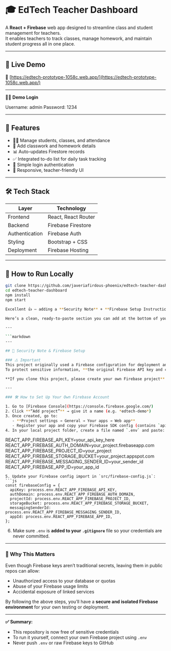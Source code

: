# 🎓 EdTech Teacher Dashboard

A **React + Firebase** web app designed to streamline class and student management for teachers.  
It enables teachers to track classes, manage homework, and maintain student progress all in one place.

---

## 🚀 Live Demo
🔗 [https://edtech-prototype-1058c.web.app/](https://edtech-prototype-1058c.web.app/)

---
🧑‍🏫 **Demo Login**

Username: admin
Password: 1234

--- 

## 🧩 Features
- 👩‍🏫 Manage students, classes, and attendance  
- 🧠 Add classwork and homework details  
- 📊 Auto-updates Firestore records  
- ✅ Integrated to-do list for daily task tracking  
- 🔐 Simple login authentication  
- 📱 Responsive, teacher-friendly UI

---

## 🛠️ Tech Stack
| Layer | Technology |
|--------|-------------|
| Frontend | React, React Router |
| Backend | Firebase Firestore |
| Authentication | Firebase Auth |
| Styling | Bootstrap + CSS |
| Deployment | Firebase Hosting |

---

## 🧪 How to Run Locally
```bash
git clone https://github.com/javeriafirdous-phoenix/edtech-teacher-dashboard.git
cd edtech-teacher-dashboard
npm install
npm start

Excellent 👍 — adding a **Security Note** + **Firebase Setup Instructions** is *exactly* what makes your project look professional and trustworthy to recruiters and collaborators.

Here’s a clean, ready-to-paste section you can add at the bottom of your **README.md**:

---

```markdown
---

## 🔐 Security Note & Firebase Setup

### ⚠️ Important
This project originally used a Firebase configuration for deployment and testing.  
To protect sensitive information, **the original Firebase API key and credentials have been removed** from the repository history.

**If you clone this project, please create your own Firebase project** and configure your credentials locally.

---

### 🛠️ How to Set Up Your Own Firebase Account

1. Go to [Firebase Console](https://console.firebase.google.com/)
2. Click **“Add project”** → give it a name (e.g. *edtech-demo*)
3. Once created, go to:
   - **Project settings → General → Your apps → Web app**
   - Register your app and copy your Firebase SDK config (contains `apiKey`, `authDomain`, etc.)
4. In your local project folder, create a file named `.env` and paste:
```

REACT_APP_FIREBASE_API_KEY=your_api_key_here
REACT_APP_FIREBASE_AUTH_DOMAIN=your_project.firebaseapp.com
REACT_APP_FIREBASE_PROJECT_ID=your_project
REACT_APP_FIREBASE_STORAGE_BUCKET=your_project.appspot.com
REACT_APP_FIREBASE_MESSAGING_SENDER_ID=your_sender_id
REACT_APP_FIREBASE_APP_ID=your_app_id

````
5. Update your Firebase config import in `src/firebase-config.js`:
```js
const firebaseConfig = {
  apiKey: process.env.REACT_APP_FIREBASE_API_KEY,
  authDomain: process.env.REACT_APP_FIREBASE_AUTH_DOMAIN,
  projectId: process.env.REACT_APP_FIREBASE_PROJECT_ID,
  storageBucket: process.env.REACT_APP_FIREBASE_STORAGE_BUCKET,
  messagingSenderId: process.env.REACT_APP_FIREBASE_MESSAGING_SENDER_ID,
  appId: process.env.REACT_APP_FIREBASE_APP_ID,
};
````

6. Make sure `.env` is **added to your `.gitignore`** file so your credentials are never committed.

---

### 🧩 Why This Matters

Even though Firebase keys aren’t traditional secrets, leaving them in public repos can allow:

* Unauthorized access to your database or quotas
* Abuse of your Firebase usage limits
* Accidental exposure of linked services

By following the above steps, you’ll have a **secure and isolated Firebase environment** for your own testing or deployment.

---

**✅ Summary:**

* This repository is now free of sensitive credentials
* To run it yourself, connect your own Firebase project using `.env`
* Never push `.env` or raw Firebase keys to GitHub

```


